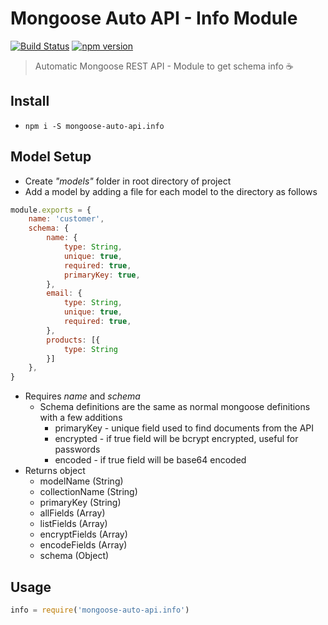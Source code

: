 # Mongoose Auto API - Info Module
[![Build Status](https://travis-ci.org/edmundpf/mongoose-auto-api-info.svg?branch=master)](https://travis-ci.org/edmundpf/mongoose-auto-api-info)
[![npm version](https://badge.fury.io/js/mongoose-auto-api.info.svg)](https://badge.fury.io/js/mongoose-auto-api.info)
> Automatic Mongoose REST API - Module to get schema info ☕

## Install
* `npm i -S mongoose-auto-api.info`

## Model Setup
* Create *"models"* folder in root directory of project
* Add a model by adding a file for each model to the directory as follows
``` javascript
module.exports = {
	name: 'customer',
	schema: {
		name: {
			type: String,
			unique: true,
			required: true,
			primaryKey: true,
		},
		email: {
			type: String,
			unique: true,
			required: true,
		},
		products: [{
			type: String
		}]
	},
}
```
* Requires *name* and *schema*
	* Schema definitions are the same as normal mongoose definitions with a few additions
		* primaryKey - unique field used to find documents from the API
		* encrypted - if true field will be bcrypt encrypted, useful for passwords
		* encoded - if true field will be base64 encoded
* Returns object
	* modelName (String)
	* collectionName (String)
	* primaryKey (String)
	* allFields (Array)
	* listFields (Array)
	* encryptFields (Array)
	* encodeFields (Array)
	* schema (Object)

## Usage
``` javascript
info = require('mongoose-auto-api.info')
```

